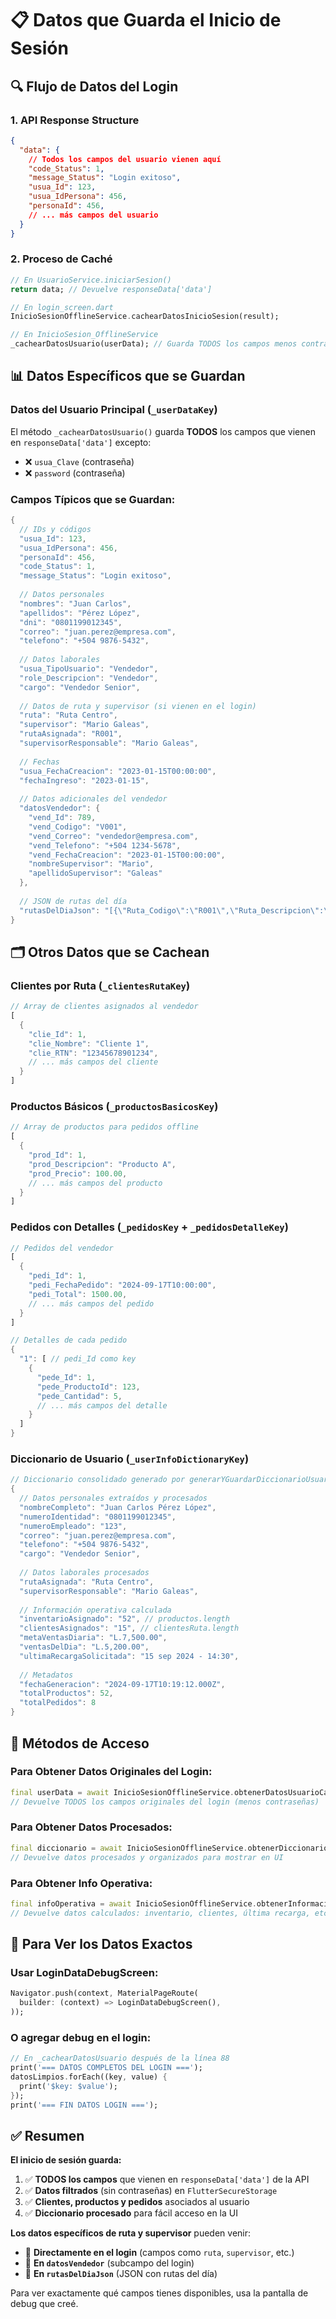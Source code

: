 # 📋 Datos que Guarda el Inicio de Sesión

## 🔍 Flujo de Datos del Login

### 1. **API Response Structure**
```json
{
  "data": {
    // Todos los campos del usuario vienen aquí
    "code_Status": 1,
    "message_Status": "Login exitoso",
    "usua_Id": 123,
    "usua_IdPersona": 456,
    "personaId": 456,
    // ... más campos del usuario
  }
}
```

### 2. **Proceso de Caché**
```dart
// En UsuarioService.iniciarSesion()
return data; // Devuelve responseData['data']

// En login_screen.dart
InicioSesionOfflineService.cachearDatosInicioSesion(result);

// En InicioSesion_OfflineService
_cachearDatosUsuario(userData); // Guarda TODOS los campos menos contraseñas
```

## 📊 Datos Específicos que se Guardan

### **Datos del Usuario Principal** (`_userDataKey`)
El método `_cachearDatosUsuario()` guarda **TODOS** los campos que vienen en `responseData['data']` excepto:
- ❌ `usua_Clave` (contraseña)
- ❌ `password` (contraseña)

### **Campos Típicos que se Guardan:**
```dart
{
  // IDs y códigos
  "usua_Id": 123,
  "usua_IdPersona": 456,
  "personaId": 456,
  "code_Status": 1,
  "message_Status": "Login exitoso",
  
  // Datos personales
  "nombres": "Juan Carlos",
  "apellidos": "Pérez López", 
  "dni": "0801199012345",
  "correo": "juan.perez@empresa.com",
  "telefono": "+504 9876-5432",
  
  // Datos laborales
  "usua_TipoUsuario": "Vendedor",
  "role_Descripcion": "Vendedor",
  "cargo": "Vendedor Senior",
  
  // Datos de ruta y supervisor (si vienen en el login)
  "ruta": "Ruta Centro",
  "supervisor": "Mario Galeas",
  "rutaAsignada": "R001",
  "supervisorResponsable": "Mario Galeas",
  
  // Fechas
  "usua_FechaCreacion": "2023-01-15T00:00:00",
  "fechaIngreso": "2023-01-15",
  
  // Datos adicionales del vendedor
  "datosVendedor": {
    "vend_Id": 789,
    "vend_Codigo": "V001", 
    "vend_Correo": "vendedor@empresa.com",
    "vend_Telefono": "+504 1234-5678",
    "vend_FechaCreacion": "2023-01-15T00:00:00",
    "nombreSupervisor": "Mario",
    "apellidoSupervisor": "Galeas"
  },
  
  // JSON de rutas del día
  "rutasDelDiaJson": "[{\"Ruta_Codigo\":\"R001\",\"Ruta_Descripcion\":\"Centro\",\"Clientes\":[...]}]"
}
```

## 🗂️ Otros Datos que se Cachean

### **Clientes por Ruta** (`_clientesRutaKey`)
```dart
// Array de clientes asignados al vendedor
[
  {
    "clie_Id": 1,
    "clie_Nombre": "Cliente 1",
    "clie_RTN": "12345678901234",
    // ... más campos del cliente
  }
]
```

### **Productos Básicos** (`_productosBasicosKey`)
```dart
// Array de productos para pedidos offline
[
  {
    "prod_Id": 1,
    "prod_Descripcion": "Producto A",
    "prod_Precio": 100.00,
    // ... más campos del producto
  }
]
```

### **Pedidos con Detalles** (`_pedidosKey` + `_pedidosDetalleKey`)
```dart
// Pedidos del vendedor
[
  {
    "pedi_Id": 1,
    "pedi_FechaPedido": "2024-09-17T10:00:00",
    "pedi_Total": 1500.00,
    // ... más campos del pedido
  }
]

// Detalles de cada pedido
{
  "1": [ // pedi_Id como key
    {
      "pede_Id": 1,
      "pede_ProductoId": 123,
      "pede_Cantidad": 5,
      // ... más campos del detalle
    }
  ]
}
```

### **Diccionario de Usuario** (`_userInfoDictionaryKey`)
```dart
// Diccionario consolidado generado por generarYGuardarDiccionarioUsuario()
{
  // Datos personales extraídos y procesados
  "nombreCompleto": "Juan Carlos Pérez López",
  "numeroIdentidad": "0801199012345", 
  "numeroEmpleado": "123",
  "correo": "juan.perez@empresa.com",
  "telefono": "+504 9876-5432",
  "cargo": "Vendedor Senior",
  
  // Datos laborales procesados
  "rutaAsignada": "Ruta Centro",
  "supervisorResponsable": "Mario Galeas",
  
  // Información operativa calculada
  "inventarioAsignado": "52", // productos.length
  "clientesAsignados": "15", // clientesRuta.length  
  "metaVentasDiaria": "L.7,500.00",
  "ventasDelDia": "L.5,200.00",
  "ultimaRecargaSolicitada": "15 sep 2024 - 14:30",
  
  // Metadatos
  "fechaGeneracion": "2024-09-17T10:19:12.000Z",
  "totalProductos": 52,
  "totalPedidos": 8
}
```

## 🔧 Métodos de Acceso

### **Para Obtener Datos Originales del Login:**
```dart
final userData = await InicioSesionOfflineService.obtenerDatosUsuarioCache();
// Devuelve TODOS los campos originales del login (menos contraseñas)
```

### **Para Obtener Datos Procesados:**
```dart
final diccionario = await InicioSesionOfflineService.obtenerDiccionarioUsuario();
// Devuelve datos procesados y organizados para mostrar en UI
```

### **Para Obtener Info Operativa:**
```dart
final infoOperativa = await InicioSesionOfflineService.obtenerInformacionOperativa();
// Devuelve datos calculados: inventario, clientes, última recarga, etc.
```

## 🚀 Para Ver los Datos Exactos

### **Usar LoginDataDebugScreen:**
```dart
Navigator.push(context, MaterialPageRoute(
  builder: (context) => LoginDataDebugScreen(),
));
```

### **O agregar debug en el login:**
```dart
// En _cachearDatosUsuario después de la línea 88
print('=== DATOS COMPLETOS DEL LOGIN ===');
datosLimpios.forEach((key, value) {
  print('$key: $value');
});
print('=== FIN DATOS LOGIN ===');
```

## ✅ Resumen

**El inicio de sesión guarda:**
1. ✅ **TODOS los campos** que vienen en `responseData['data']` de la API
2. ✅ **Datos filtrados** (sin contraseñas) en `FlutterSecureStorage`
3. ✅ **Clientes, productos y pedidos** asociados al usuario
4. ✅ **Diccionario procesado** para fácil acceso en la UI

**Los datos específicos de ruta y supervisor** pueden venir:
- 🎯 **Directamente en el login** (campos como `ruta`, `supervisor`, etc.)
- 🎯 **En `datosVendedor`** (subcampo del login)
- 🎯 **En `rutasDelDiaJson`** (JSON con rutas del día)

Para ver exactamente qué campos tienes disponibles, usa la pantalla de debug que creé.
